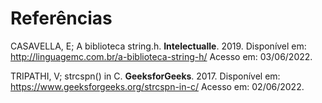 # Referências
CASAVELLA, E; A biblioteca string.h. **Intelectualle**. 2019. Disponível em: http://linguagemc.com.br/a-biblioteca-string-h/ Acesso em: 03/06/2022.

TRIPATHI, V; strcspn() in C. **GeeksforGeeks**. 2017. Disponível em: https://www.geeksforgeeks.org/strcspn-in-c/ Acesso em: 02/06/2022.
